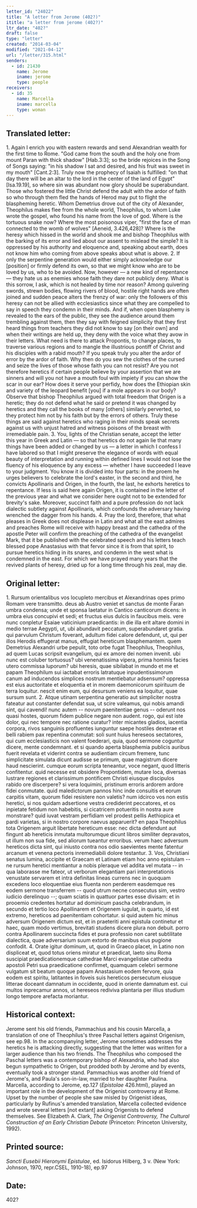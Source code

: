 ```yaml
---
letter_id: "24022"
title: "A letter from Jerome (402?)"
ititle: "a letter from jerome (402?)"
ltr_date: "402?"
draft: false
type: "letter"
created: "2014-03-04"
modified: "2021-04-12"
url: "/letter/315.html"
senders:
  - id: 21430
    name: Jerome
    iname: jerome
    type: people
receivers:
  - id: 35
    name: Marcella
    iname: marcella
    type: woman
---
```

<h2> Translated letter:</h2>1.  Again I enrich you with eastern rewards and send Alexandrian wealth for the first time to Rome.  "God came from the south and the holy one from mount Paran with thick shadow" [Hab.3:3]; so the bride rejoices in the Song of Songs saying:  "in his shadow I sat and desired, and his fruit was sweet in my mouth" [Cant.2:3].  Truly now the prophecy of Isaiah is fulfilled:  "on that day there will be an altar to the lord in the center of the land of Egypt" [Isa.19.19], so where sin was abundant now glory should be superabundant.  Those who fostered the little Christ defend the adult with the ardor of faith so who through them fled the hands of Herod may put to flight the blaspheming heretic.  Whom Demetrius drove out of the city of Alexander, Theophilus makes flee from the whole world, Theophilus, to whom Luke wrote the gospel, who found his name from the love of god.  Where is the tortuous snake now?  Where the most poisonous viper, "first the face of man connected to the womb of wolves" [Aeneid, 3.426,428]?  Where is the heresy which hissed in the world and shook me and bishop Theophilus with the barking of its error and lied about our assent to mislead the simple?  It is oppressed by his authority and eloquence and, speaking about earth, does not know him who coming from above speaks about what is above.
2.  If only the serpentine generation would either simply acknowledge our [position] or firmly defend its own, so that we might know who are to be loved by us, who to be avoided.  Now, however — a new kind of repentance — they hate us as enemies whose faith they dare not publicly deny.  What is this sorrow, I ask, which is not healed by time nor reason?  Among quivering swords, strewn bodies, flowing rivers of blood, hostile right hands are often joined and sudden peace alters the frenzy of war:  only the followers of this heresy can not be allied with ecclesiastics since what they are compelled to say in speech they condemn in their minds.  And if, when open blasphemy is revealed to the ears of the public, they see the audience around them trembling against them, then they say with feigned simplicity that they first heard things from teachers they did not know to say [on their own] and when their writings are held up, they deny with the voice what they avow in their letters.  What need is there to attack Propontis, to change places, to traverse various regions and to mangle the illustrious pontiff of Christ and his disciples with a rabid mouth?  If you speak truly you alter the ardor of error by the ardor of faith.  Why then do you sew the clothes of the cursed and seize the lives of those whose faith you can not resist?  Are you not therefore heretics if certain people believe by your assertion that we are sinners and will you not have a mouth foul with impiety if you can show the scar in our ear?  How does it serve your perfidy, how does the Ethiopian skin and variety of the leopard benefit [you] if a mole appears in our body?  Observe that bishop Theophilus argued with total freedom that Origen is a heretic; they do not defend what he said or pretend it was changed by heretics and they call the books of many [others] similarly perverted, so they protect him not by his faith but by the errors of others.  Truly these things are said against heretics who raging in their minds speak secrets against us with unjust hatred and witness poisons of the breast with irremediable pain.
3.  You, lights of the Christian senate, accept the letter this year in Greek and Latin — so that heretics do not again lie that many things have been added or changed by us — a letter in which I confess I have labored so that I might preserve the elegance of words with equal beauty of interpretation and running within defined lines I would not lose the fluency of his eloquence by any excess — whether I have succeeded I leave to your judgment.  You know it is divided into four parts:  in the proem he urges believers to celebrate the lord's easter, in the second and third, he convicts Apollinaris and Origen, in the fourth, the last, he exhorts heretics to repentance.  If less is said here again Origen, it is contained in the letter of the previous year and what we consider here ought not to be extended for brevity's sake.  Moreover, succinct faith and a pure profession do not lack dialectic subtlety against Apollinaris, which confounds the adversary having wrenched the dagger from his hands.
4.  Pray the lord, therefore, that what pleases in Greek does not displease in Latin and what all the east admires and preaches Rome will receive with happy breast and the cathedra of the apostle Peter will confirm the preaching of the cathedra of the evangelist Mark, that it be published with the celebrated speech and his letters teach blessed pope Anastasius with that fervor since it is from that spirit, to pursue heretics hiding in its snares, and condemn in the west what is condemned in the east.  For which we have prayed many years that the revived plants of heresy, dried up for a long time through his zeal, may die.
<h2 class="mt-4"> Original letter:</h2>1.  Rursum orientalibus vos locupleto mercibus et Alexandrinas opes primo Romam vere transmitto. deus ab Austro veniet et sanctus de monte Faran umbra condensa; unde et sponsa laetatur in Cantico canticorum dicens: in umbra eius concupivi et sedi; et fructus eius dulcis in faucibus meis. vere nunc conpletur Esaiae vaticinium praedicantis: in die illa erit altare domini in medio terrae Aegypti, ut, ubi abundavit peccatum, superabundaret gratia. qui parvulum Christum foverant, adultum fidei calore defendunt, ut, qui per illos Herodis effugerat manus, effugiat hereticum blasphemantem. quem Demetrius Alexandri urbe pepulit, toto orbe fugat Theophilus, Theophilus, ad quem Lucas scripsit evangelium, qui ex amore dei nomen invenit. ubi nunc est coluber tortuosus? ubi venenatissima vipera,      prima hominis facies utero commissa luporum?  ubi heresis, quae sibilabat in mundo et me et papam Theophilum sui iactabat erroris latratuque inpudentissimorum canum ad inducendos simplices nostrum mentiebatur adsensum? oppressa est eius auctoritate et eloquentia et in morem daemonicorum spirituum de terra loquitur. nescit enim eum, qui desursum veniens ea loquitur, quae sursum sunt.
2.  Atque utinam serpentina generatio aut simpliciter nostra fateatur aut constanter defendat sua, ut scire valeamus, qui nobis amandi sint, qui cavendi! nunc autem -- novum paenitentiae genus -- oderunt nos quasi hostes, quorum fidem publice negare non audent. rogo, qui est iste dolor, qui nec tempore nec ratione curatur? inter micantes gladios, iacentia corpora, rivos sanguinis profluentes iunguntur saepe hostiles dexterae et belli rabiem pax repentina conmutat: soli sunt huius hereseos sectatores, qui cum ecclesiasticis non valent foederari, quia, quod sermone coguntur dicere, mente condemnant. et si quando aperta blasphemia publicis auribus fuerit revelata et viderint contra se audientiam circum fremere, tunc simplicitate simulata dicunt audisse se primum, quae magistrum dicere haud nescierint. cumque eorum scripta teneantur, voce negant, quod litteris confitentur. quid necesse est obsidere Propontidem, mutare loca, diversas lustrare regiones et clarissimum pontificem Christi eiusque discipulos rabido ore discerpere? si vera loquimini, pristinum erroris ardorem ardore fidei conmutate. quid maledictorum pannos hinc inde consuitis et eorum carpitis vitam, quorum fidei resistere non valetis? num idcirco vos non estis heretici, si nos quidam adsertione vestra crediderint peccatores, et os inpietate fetidum non habebitis, si cicatricem potueritis in nostra aure monstrare? quid iuvat vestram perfidiam vel prodest pellis Aethiopica et pardi varietas, si in nostro corpore naevus apparuerit? en papa Theophilus tota Origenem arguit libertate hereticum esse: nec dicta defendunt aut fingunt ab hereticis inmutata multorumque dicunt libros similiter depravatos, ut illum non sua fide, sed aliorum tueantur erroribus. verum haec adversum hereticos dicta sint, qui iniusto contra nos odio saevientes mente fatentur arcanum et venena pectoris inremediabili dolore testantur.
3.  Vos, Christiani senatus lumina, accipite et Graecam et Latinam etiam hoc anno epistulam -- ne rursum heretici mentiantur a nobis pleraque vel addita vel mutata -- in qua laborasse me fateor, ut verborum elegantiam pari interpretationis venustate servarem et intra definitas lineas currens nec in quoquam excedens loco eloquentiae eius fluenta non perderem easdemque res eodem sermone transferrem -- quod utrum necne consecutus sim, vestro iudicio derelinquo --; quam sciatis in quattuor partes esse divisam: et in prooemio credentes hortatur ad dominicum
pascha celebrandum, in secundo et tertio loco Apollinarem et Origenem iugulat, in quarto, id est extremo, hereticos ad paenitentiam cohortatur. si quid autem hic minus adversum Origenem dictum est, et in praeteriti anni epistula continetur et haec, quam modo vertimus, brevitati studens dicere plura non debuit.  porro contra Apollinarem succincta fides et pura professio non caret subtilitate dialectica, quae adversarium suum extorto de manibus eius pugione confodit.
4.  Orate igitur dominum, ut, quod in Graeco placet, in Latino non displiceat et, quod totus oriens miratur et praedicat, laeto sinu Roma suscipiat praedicationemque cathedrae Marci evangelistae cathedra apostoli Petri sua praedicatione confirmet, quamquam celebri sermone vulgatum sit beatum quoque papam Anastasium eodem fervore, quia eodem est spiritu, latitantes in foveis suis hereticos persecutum eiusque litterae doceant damnatum in occidente, quod in oriente damnatum est. cui multos inprecamur annos, ut hereseos rediviva plantaria per illius studium longo tempore arefacta moriantur.
<h2 class="mt-4"> Historical context:</h2><p>Jerome sent his old friends, Pammachius and his cousin Marcella, a translation of one of Theophilus's three Paschal letters against Origenism, see ep.98. In the accompanying letter, Jerome sometimes addresses the heretics he is attacking directly, suggesting that the letter was written for a larger audience than his two friends. The Theophilus who composed the Paschal letters was a contemporary bishop of Alexandria, who had also begun sympathetic to Origen, but prodded both by Jerome and by events, eventually took a stronger stand. Pammachius was another old friend of Jerome's, and Paula's son-in-law, married to her daughter Paulina. Marcella, according to Jerome, ep.127 (<em>Epistolae</em> 426.html), played an important role in the development of the Origenist controversy at Rome. Upset by the number of people she saw misled by Origenist ideas, particularly by Rufinus's amended translation, Marcella collected evidence and wrote several letters [not extant] asking Origenists to defend themselves. See Elizabeth A. Clark, <em>The Origenist Controversy, The Cultural Construction of an Early Christian Debate</em> (Princeton: Princeton University, 1992).</p><h2 class="mt-4"> Printed source:</h2><p><em>Sancti Eusebii Hieronymi Epistulae</em>, ed. Isidorus Hilberg, 3 v. (New York: Johnson, 1970, repr.CSEL, 1910-18), ep.97</p><h2 class="mt-4"> Date:</h2>402?